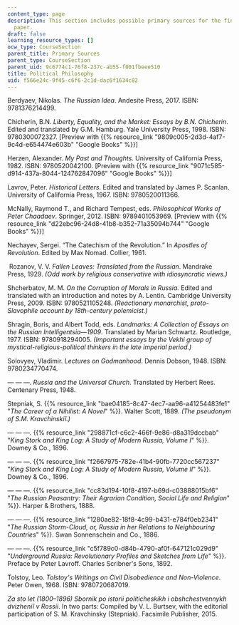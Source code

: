 ```yaml
---
content_type: page
description: This section includes possible primary sources for the final research
  paper.
draft: false
learning_resource_types: []
ocw_type: CourseSection
parent_title: Primary Sources
parent_type: CourseSection
parent_uid: 9c6774c1-76f8-237c-ab55-f001fbeee510
title: Political Philosophy
uid: f566e24c-9f45-c6f6-2c1d-dac6f1634c82
---
```

Berdyaev, Nikolas. *The Russian Idea*. Andesite Press, 2017. ISBN: 9781376214499. 

Chicherin, B.N. *Liberty, Equality, and the Market: Essays by B.N. Chicherin*. Edited and translated by G.M. Hamburg. Yale University Press, 1998. ISBN: 9780300072327. \[Preview with {{% resource_link "9809c005-2d3d-4af7-9c4d-e654474e603b" "Google Books" %}}\]

Herzen, Alexander. *My Past and Thoughts*. University of California Press, 1982. ISBN: 9780520042100. \[Preview with {{% resource_link "9071c585-d914-437a-8044-124762847096" "Google Books" %}}\]

Lavrov, Peter. *Historical Letters*. Edited and translated by James P. Scanlan. University of California Press, 1967. ISBN: 9780520011366.

McNally, Raymond T., and Richard Tempest, eds. *Philosophical Works of Peter Chaadaev*. Springer, 2012. ISBN: 9789401053969. \[Preview with {{% resource_link "d22ebc96-24d8-41b8-b352-71a35094b744" "Google Books" %}}\]

Nechayev, Sergei. “The Catechism of the Revolution.” In *Apostles of Revolution*. Edited by Max Nomad. Collier, 1961. 

 Rozanov, V. V. *Fallen Leaves: Translated from the Russian*. Mandrake Press, 1929. *(Odd work by religious conservative with idiosyncratic views.)*

Shcherbatov, M. M. *On the Corruption of Morals in Russia.* Edited and translated with an introduction and notes by A. Lentin. Cambridge University Press, 2009. ISBN: 9780521105248. *(Reactionary monarchist, proto-Slavophile account by 18th-century polemicist.)*

Shragin, Boris, and Albert Todd, eds. *Landmarks: A Collection of Essays on the Russian Intelligentsia—1909*. Translated by Marian Schwartz. Routledge, 1977. ISBN: 9780918294005. *(Important essays by the Vekhi group of mystical-religious-political thinkers in the late imperial period.)*

Solovyev, Vladimir. *Lectures on Godmanhood*. Dennis Dobson, 1948. ISBN: 9780234770474. 

— — —. *Russia and the Universal Church*. Translated by Herbert Rees. Centenary Press, 1948.

Stepniak, S. {{% resource_link "bae04185-8c47-4ec7-aa96-a41254483fe1" "*The Career of a Nihilist: A Novel*" %}}. Walter Scott, 1889. *(The pseudonym of S.M. Kravchinskiĭ.)*

*— — —.* {{% resource_link "298871cf-c6c2-466f-9e86-d8a319dccbab" "*King Stork and King Log: A Study of Modern Russia, Volume I*" %}}*.* Downey & Co., 1896.

— — —. {{% resource_link "f2667975-782e-41b4-90fb-7720cc567237" "*King Stork and King Log: A Study of Modern Russia, Volume II*" %}}. Downey & Co., 1896.

— — —. {{% resource_link "cc83d194-10f8-4197-b69d-c03888015bf6" "*The Russian Peasantry: Their Agrarian Condition, Social Life and Religion*" %}}. Harper & Brothers, 1888.

*— — —.* {{% resource_link "1280ae82-18f8-4c99-b431-e784f0eb2341" "*The Russian Storm­-Cloud, or, Russia in her Relations to Neighbouring Countries*" %}}. Swan Sonnenschein and Co., 1886.

— — —. {{% resource_link "c5f789c0-d84b-4790-af0f-647121c029d9" "*Underground Russia: Revolutionary Profiles and Sketches from Life*" %}}. Preface by Peter Lavroff. Charles Scribner's Sons, 1892.

Tolstoy, Leo. *Tolstoy's Writings on Civil Disobedience and Non-Violence*. Peter Owen, 1968. ISBN: 9780720687019. 

*Za sto let (1800–­1896) Sbornik po istorii politicheskikh i obshchestvennykh dvizheniĭ v Rossii*. In two parts: Compiled by V. L. Burtsev, with the editorial participation of S. M. Kravchinsky (Stepniak). Facsimile Publisher, 2015.